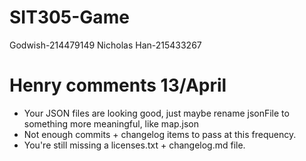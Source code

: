 # SIT305-Game
Godwish-214479149
Nicholas Han-215433267

# Henry comments 13/April
- Your JSON files are looking good, just maybe rename jsonFile to something more meaningful, like map.json
- Not enough commits + changelog items to pass at this frequency.
- You're still missing a licenses.txt + changelog.md file.
